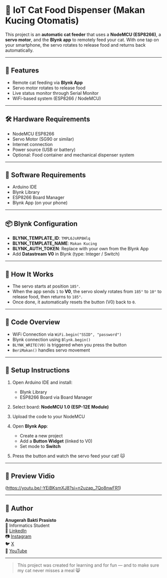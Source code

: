 # 🐾 IoT Cat Food Dispenser (Makan Kucing Otomatis)

This project is an **automatic cat feeder** that uses a **NodeMCU (ESP8266)**, a **servo motor**, and the **Blynk app** to remotely feed your cat. With one tap on your smartphone, the servo rotates to release food and returns back automatically.

---

## 🚀 Features

- Remote cat feeding via **Blynk App**
- Servo motor rotates to release food
- Live status monitor through Serial Monitor
- WiFi-based system (ESP8266 / NodeMCU)

---

## 🛠️ Hardware Requirements

- NodeMCU ESP8266
- Servo Motor (SG90 or similar)
- Internet connection
- Power source (USB or battery)
- Optional: Food container and mechanical dispenser system

---

## 📲 Software Requirements

- Arduino IDE
- Blynk Library
- ESP8266 Board Manager
- Blynk App (on your phone)

---

## 📦 Blynk Configuration

- **BLYNK_TEMPLATE_ID**: `TMPL6JsRP8Hlq`
- **BLYNK_TEMPLATE_NAME**: `Makan Kucing`
- **BLYNK_AUTH_TOKEN**: Replace with your own from the Blynk App
- Add **Datastream V0** in Blynk (type: Integer / Switch)

---

## 🧠 How It Works

- The servo starts at position `185°`.
- When the app sends `1` to **V0**, the servo slowly rotates from `185°` to `10°` to release food, then returns to `185°`.
- Once done, it automatically resets the button (V0) back to `0`.

---

## 🧾 Code Overview

- WiFi Connection via `WiFi.begin("SSID", "password")`
- Blynk connection using `Blynk.begin()`
- `BLYNK_WRITE(V0)` is triggered when you press the button
- `BeriMakan()` handles servo movement

---

## 🔧 Setup Instructions

1. Open Arduino IDE and install:
   - Blynk Library
   - ESP8266 Board via Board Manager

2. Select board: **NodeMCU 1.0 (ESP-12E Module)**

3. Upload the code to your NodeMCU

4. Open **Blynk App**:
   - Create a new project
   - Add a **Button Widget** (linked to V0)
   - Set mode to **Switch**

5. Press the button and watch the servo feed your cat! 🐱

---

## 📸 Preview Vidio

(https://youtu.be/-YEiBKsmXJ8?si=n2uzap_7Qo8nwFR1) 

---

## 👤 Author

**Anugerah Bakti Prasisto**  
📌 Informatics Student  
🔗 [LinkedIn](https://www.linkedin.com/in/anugerah-bakti-04422122b/)  
📷 [Instagram](https://www.instagram.com/bakti_011/)  
🐦 [X](https://x.com/zonehell1)  
🎥 [YouTube](https://www.youtube.com/@08.anugerahbaktiprasisto49)

---

> This project was created for learning and for fun — and to make sure my cat never misses a meal 😸
